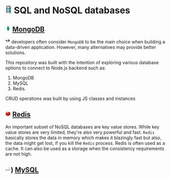 # <img src="./img/database.png" width="20" height="25"> SQL and NoSQL databases 

## <img src="./img/Mongo.jfif" width="17" height="19"> [MongoDB](https://www.mongodb.com/)


<img src="./img/Node.png" width="15" height="15"> developers often consider `MongoDB` to be the main choice when building a data-driven application. However, many alternatives may provide better solutions.

This repository was built with the intention of exploring various database options to connect to Node.js backend such as:

1. MongoDB
2. MySQL
3. Redis.

CRUD operations was built by using JS classes and instances

## <img src="./img/Redis.jpg" width="17" height="19"> [Redis](https://redis.io/)

An important subset of NoSQL databases are key value stores. While key value stores are very limited, they're also very powerful and fast. `Redis` basically stores the data in memory which makes it blazingly fast but also, the data might get lost, if you kill the `Redis` process. 
Redis is often used as a cache. It can also be used as a storage when the consistency requirements are not high.

## <img src="./img/MySQL.jfif" width="17" height="19">) [MySQL](https://www.mysql.com/)